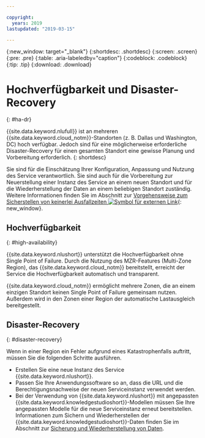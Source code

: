 ```yaml
---

copyright:
  years: 2019
lastupdated: "2019-03-15"

---
```


{:new_window: target="_blank"}
{:shortdesc: .shortdesc}
{:screen: .screen}
{:pre: .pre}
{:table: .aria-labeledby="caption"}
{:codeblock: .codeblock}
{:tip: .tip}
{:download: .download}

# Hochverfügbarkeit und Disaster-Recovery
{: #ha-dr}

{{site.data.keyword.nlufull}} ist an mehreren {{site.data.keyword.cloud_notm}}-Standorten (z. B. Dallas und Washington, DC) hoch verfügbar. Jedoch sind für eine möglicherweise erforderliche Disaster-Recovery für einen gesamten Standort eine gewisse Planung und Vorbereitung erforderlich.
{: shortdesc}

Sie sind für die Einschätzung Ihrer Konfiguration, Anpassung und Nutzung des Service verantwortlich. Sie sind auch für die Vorbereitung zur Neuerstellung einer Instanz des Service an einem neuen Standort und für die Wiederherstellung der Daten an einem beliebigen Standort zuständig. Weitere Informationen finden Sie im Abschnitt zur [Vorgehensweise zum Sicherstellen von keinerlei Ausfallzeiten ![Symbol für externen Link](../../icons/launch-glyph.svg "Symbol für externen Link")](/docs/overview?topic=overview-zero-downtime#zero-downtime){: new_window}.

## Hochverfügbarkeit
{: #high-availability}

{{site.data.keyword.nlushort}} unterstützt die Hochverfügbarkeit ohne Single Point of Failure. Durch die Nutzung des MZR-Features (Multi-Zone Region), das {{site.data.keyword.cloud_notm}} bereitstellt, erreicht der Service die Hochverfügbarkeit automatisch und transparent.

{{site.data.keyword.cloud_notm}} ermöglicht mehrere Zonen, die an einem einzigen Standort keinen Single Point of Failure gemeinsam nutzen. Außerdem wird in den Zonen einer Region der automatische Lastausgleich bereitgestellt.

## Disaster-Recovery
{: #disaster-recovery}

Wenn in einer Region ein Fehler aufgrund eines Katastrophenfalls auftritt, müssen Sie die folgenden Schritte ausführen.

- Erstellen Sie eine neue Instanz des Service {{site.data.keyword.nlushort}}.
- Passen Sie Ihre Anwendungssoftware so an, dass die URL und die Berechtigungsnachweise der neuen Serviceinstanz verwendet werden.
- Bei der Verwendung von {{site.data.keyword.nlushort}} mit angepassten {{site.data.keyword.knowledgestudioshort}}-Modellen müssen Sie Ihre angepassten Modelle für die neue Serviceinstanz erneut bereitstellen. Informationen zum Sichern und Wiederherstellen der {{site.data.keyword.knowledgestudioshort}}-Daten finden Sie im Abschnitt zur [Sicherung und Wiederherstellung von Daten](/docs/services/watson-knowledge-studio?topic=watson-knowledge-studio-backup-restore#restoremodels). 
